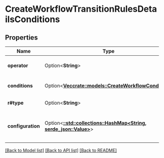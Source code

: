 # CreateWorkflowTransitionRulesDetailsConditions

## Properties

Name | Type | Description | Notes
------------ | ------------- | ------------- | -------------
**operator** | Option<**String**> | The compound condition operator. | [optional]
**conditions** | Option<[**Vec<crate::models::CreateWorkflowCondition>**](CreateWorkflowCondition.md)> | The list of workflow conditions. | [optional]
**r#type** | Option<**String**> | The type of the transition rule. | [optional]
**configuration** | Option<[**::std::collections::HashMap<String, serde_json::Value>**](serde_json::Value.md)> | EXPERIMENTAL. The configuration of the transition rule. | [optional]

[[Back to Model list]](../README.md#documentation-for-models) [[Back to API list]](../README.md#documentation-for-api-endpoints) [[Back to README]](../README.md)


